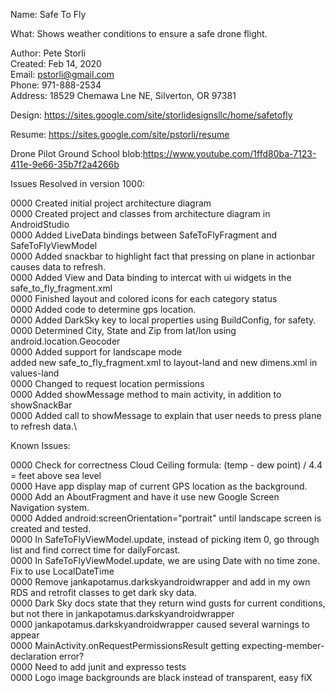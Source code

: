 Name:    Safe To Fly

What:    Shows weather conditions to ensure a safe drone flight.

Author:  Pete Storli\
Created: Feb 14, 2020\
Email:   pstorli@gmail.com\
Phone:   971-888-2534\
Address: 18529 Chemawa Lne NE, Silverton, OR 97381

Design:  https://sites.google.com/site/storlidesignsllc/home/safetofly

Resume:  https://sites.google.com/site/pstorli/resume

Drone Pilot Ground School
blob:https://www.youtube.com/1ffd80ba-7123-411e-9e66-35b7f2a4266b

Issues Resolved in version 1000:

  0000 Created initial project architecture diagram\
  0000 Created project and classes from  architecture diagram in AndroidStudio\
  0000 Added LiveData bindings between SafeToFlyFragment and SafeToFlyViewModel\
  0000 Added snackbar to highlight fact that pressing on plane in actionbar causes data to refresh.\
  0000 Added View and Data binding to intercat with ui widgets in the safe_to_fly_fragment.xml\
  0000 Finished layout and colored icons for each category status\
  0000 Added code to determine gps location.\
  0000 Added DarkSky key to local properties using BuildConfig, for safety.\
  0000 Determined City, State and Zip from lat/lon using android.location.Geocoder\
  0000 Added support for landscape mode\
       added new safe_to_fly_fragment.xml to layout-land and new dimens.xml in values-land\
  0000 Changed to request location permissions\
  0000 Added showMessage method to main activity, in addition to showSnackBar\
  0000 Added call to showMessage to explain that user needs to press plane to refresh data.\
   
Known Issues:

  0000 Check for correctness Cloud Ceiling formula: (temp - dew point) / 4.4 = feet above sea level\
  0000 Have app display map of current GPS location as the background.\
  0000 Add an AboutFragment and have it use new Google Screen Navigation system.\
  0000 Added android:screenOrientation="portrait" until landscape screen is created and tested.\
  0000 In SafeToFlyViewModel.update, instead of picking item 0, go through list and find correct time for dailyForcast.\
  0000 In SafeToFlyViewModel.update, we are using Date with no time zone. Fix to use LocalDateTime\
  0000 Remove jankapotamus.darkskyandroidwrapper and add in my own RDS and retrofit classes to get dark sky data.\
  0000 Dark Sky docs state that they return wind gusts for current conditions, but not there in jankapotamus.darkskyandroidwrapper\
  0000 jankapotamus.darkskyandroidwrapper caused several warnings to appear\
  0000 MainActivity.onRequestPermissionsResult getting expecting-member-declaration error?\
  0000 Need to add junit and expresso tests\
  0000 Logo image backgrounds are black instead of transparent, easy fiX